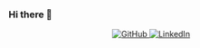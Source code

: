 ### Hi there 👋

<!--
**rsflaherty/rsflaherty** is a ✨ _special_ ✨ repository because its `README.md` (this file) appears on your GitHub profile.

Here are some ideas to get you started:

- 🔭 I’m currently working on ...
- 🌱 I’m currently learning ...
- 👯 I’m looking to collaborate on ...
- 🤔 I’m looking for help with ...
- 💬 Ask me about ...
- 📫 How to reach me: ...
- 😄 Pronouns: ...
- ⚡ Fun fact: ...
-->
<p align="center">
  <a href="https://github.com/rsflaherty"><img src="https://img.shields.io/badge/Github--_.svg?label=GitHub&style=social&logo=github" alt="GitHub">
  <a href="https://www.linkedin.com/in/richard-flaherty"><img src="https://img.shields.io/badge/LinkedIn--_.svg?style=social&logo=linkedin" alt="LinkedIn" />
</p>
